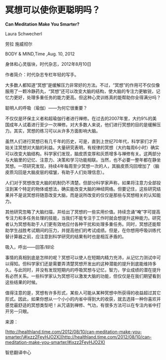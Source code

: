 # 冥想可以使你更聪明吗？

**Can Meditation Make You Smarter?**

Laura Schwecherl

劳拉 施威彻尔

BODY & MIND,Time ,Aug. 10, 2012

身体和心灵版块，时代杂志，2012年8月10日

作者简介：时代杂志专栏年轻的写手。

大多数人都知道“冥想”是缓解压力非常好的方法。不过，“冥想”的作用可不仅仅像服用了一颗冷静药丸，“冥想”还可以改变大脑的结构，使大脑的专注力更敏锐，记忆力更好，处理多重任务的能力更高。但这种心灵训练真的能帮助你全得满分吗？

聪明人的呼吸（瑜伽）——为何它很重要？

不仅仅是环保主义者和超瑜伽行者进行禅修。在过去的2007年里，大约9%的美国成年人试着进行至少一次禅修。对大多数人来说，他们进行冥想的目的是缓解压力。其实，冥想的练习可以从许多方面影响大脑。

虽然人们进行冥想已有几千年的历史，可是，直到上世纪70年代，科学家们才开始关注冥想对大脑的利益。大量研究表明，有规律的冥想（大约每周6小时）确实可以改变大脑结构。科学家们发现，脑皮质变厚和灰质增多与禅修有关。这两部分与大脑里的记忆、注意力、决策和学习功能相联。当然，也不必要一整年都在静坐冥想。一项研究发现，持续4年每周至少冥想一次的人，其脑皮质沟回增加了（脑皮质沟回是大脑皮层的褶皱，有助于人们处理信息）。

人们对于冥想改变大脑的机制仍不清楚。但部分科学家声称，如果将注意力全部投注到某个特定的物体或想法，确实能改变大脑的神经网络。但要记住，这些研究结果并不是说冥想将随意改变大脑，而是说所改变的仅仅是那些与冥想相关的认知能力。

其他研究忽略了大脑扫描，并给出了冥想的一些实用价值。持续念诵“唵”字可提高专注力和多任务处理的技能，当我们不能专注于工作时就会想提升这种能力。研究者认为冥想有助于人们更有效地应付各种干扰和处理多重任务。同时，冥想还能帮助学生战胜考试期间的压力，并提高他们的考试成绩。但是，在你想用呼吸训练代替计算器之前，应注意到科学研究的结果有时也是相互矛盾的。

吸入，呼出——回答/辩论

事情的真相到底是怎样的呢？冥想可以使人在短期内精力充沛，从记忆力测试中可以得知。但科学家们还是需要弄清楚冥想开发出的这种潜能的提升到底能维持多久。与此同时，并没有发现短期内的呼吸冥想与记忆，智力，学业成绩的潜在提升有必然关系。一些科学家认为冥想可以激发大脑的功能，但仅仅是在我们期望看到这些结果的时候。

值得注意的是，冥想有许多形式，某些人可能从某种冥想中所获得的收益超过其它形式。因此，如果你想从一个小小的内省中得到大的收获，就去选择一种你喜欢并感觉最舒适的冥想类型吧！从咒语到禅修、气功，有很多方法可以在专注内省中打开另一只眼。

来源：

[http://healthland.time.com/2012/08/10/can-meditation-make-you-smarter/\#ixzz2FeyHJO2X](http://healthland.time.com/2012/08/10/can-meditation-make-you-smarter/#ixzz2FeyHJO2X)

智悲翻译中心


